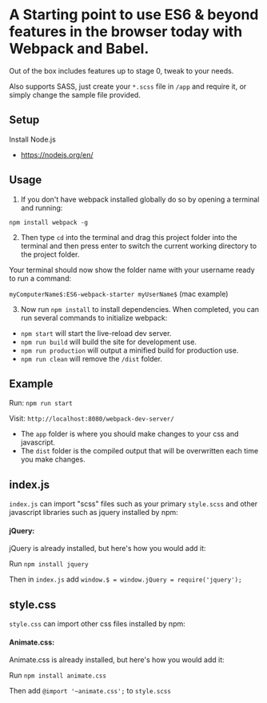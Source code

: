 # A Starting point to use ES6 & beyond features in the browser today with Webpack and Babel.

Out of the box includes features up to stage 0, tweak to your needs.

Also supports SASS, just create your `*.scss` file in `/app` and require it, or simply change the sample file provided.


## Setup

Install Node.js
- https://nodejs.org/en/


## Usage

1) If you don't have webpack installed globally do so by opening a terminal and running:

`npm install webpack -g`

2) Then type `cd` into the terminal and drag this project folder into the terminal and then press enter to switch the current working directory to the project folder.

Your terminal should now show the folder name with your username ready to run a command:

`myComputerName$:ES6-webpack-starter myUserName$`  (mac example)

3) Now run `npm install` to install dependencies.  When completed, you can run several commands to initialize webpack:

- `npm start` will start the live-reload dev server.
- `npm run build` will build the site for development use.
- `npm run production` will output a minified build for production use.
- `npm run clean` will remove the `/dist` folder.

## Example

Run: `npm run start`

Visit: `http://localhost:8080/webpack-dev-server/`

- The `app` folder is where you should make changes to your css and javascript.
- The `dist` folder is the compiled output that will be overwritten each time you make changes.

## index.js

`index.js` can import "scss" files such as your primary `style.scss` and other javascript libraries such as jquery installed by npm: 

#### jQuery: 

jQuery is already installed, but here's how you would add it:

Run `npm install jquery`

Then in `index.js` add `window.$ = window.jQuery = require('jquery');`

## style.css

`style.css` can import other css files installed by npm: 

#### Animate.css:

Animate.css is already installed, but here's how you would add it:

Run `npm install animate.css`

Then add `@import '~animate.css';` to `style.scss`